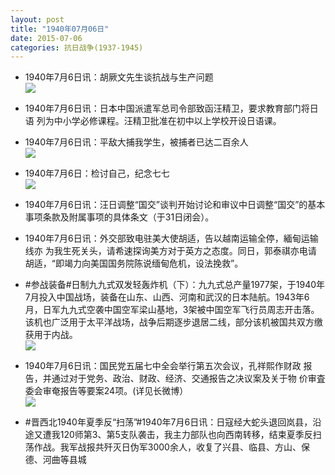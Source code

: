 ```yaml
---
layout: post
title: "1940年07月06日"
date: 2015-07-06
categories: 抗日战争(1937-1945)
---
```


<meta name="referrer" content="no-referrer" />

- 1940年7月6日讯：胡厥文先生谈抗战与生产问题 <br/><img src="https://ww1.sinaimg.cn/large/aca367d8jw1etteh973ovj20lx0e0acw.jpg" />

- 1940年7月6日讯：日本中国派遣军总司令部致函汪精卫，要求教育部门将日语 列为中小学必修课程。汪精卫批准在初中以上学校开设日语课。 

- 1940年7月6日讯：平敌大捕我学生，被捕者已达二百余人 <br/><img src="https://ww1.sinaimg.cn/large/aca367d8jw1ettb03u2woj209k0e6t9r.jpg" />

- 1940年7月6日：检讨自己，纪念七七 <br/><img src="https://ww3.sinaimg.cn/large/aca367d8jw1ett5t2vfaej211r0iidn9.jpg" />

- 1940年7月6日讯：汪日调整“国交”谈判开始讨论和审议中日调整“国交”的基本 事项条款及附属事项的具体条文（于31日闭会）。 

- 1940年7月6日讯：外交部致电驻美大使胡适，告以越南运输全停，緬甸运输线亦 为我生死关头，请希速探询美方对于英方之态度。同日，郭泰祺亦电请 胡适，“即竭力向美国国务院陈说缅甸危机，设法挽救”。 

- #参战装备#日制九九式双发轻轰炸机（下）：九九式总产量1977架，于1940年7月投入中国战场，装备在山东、山西、河南和武汉的日本陆航。1943年6月，日军九九式空袭中国空军梁山基地，3架被中国空军飞行员周志开击落。该机也广泛用于太平洋战场，战争后期逐步退居二线，部分该机被国共双方缴获用于内战。 <br/><img src="https://ww4.sinaimg.cn/large/aca367d8jw1etsto5hj7tj20lv19uk00.jpg" />

- 1940年7月6日讯：国民党五届七中全会举行第五次会议，孔祥熙作财政 报告，并通过对于党务、政治、财政、经济、交通报告之决议案及关于物 价审査委会审奄报告等要案24项。(详见长微博） <br/><img src="https://ww1.sinaimg.cn/large/aca367d8jw1etsrxtwpfsj20c809z0tx.jpg" />

- #晋西北1940年夏季反“扫荡”#1940年7月6日讯：日寇经大蛇头退回岚县，沿途又遭我120师第3、第5支队袭击，我主力部队也向西南转移，结束夏季反扫荡作战。我军战报共歼灭日伪军3000余人，收复了兴县、临县、方山、保德、河曲等县城 


